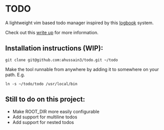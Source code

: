 # TODO

A lightweight vim based todo manager inspired by this [logbook](https://routley.io/tech/2017/11/23/logbook.html) system.

Check out this [write up](https://awais.io/my-new-to-do-management-system/) for more information.

## Installation instructions (WIP):

```
git clone git@github.com:ahussain3/todo.git ~/todo
```

Make the tool runnable from anywhere by adding it to somewhere on your path. E.g.
```
ln -s ~/todo/todo /usr/local/bin
```

## Still to do on this project:
* Make ROOT_DIR more easily configurable
* Add support for multiline todos
* Add support for nested todos